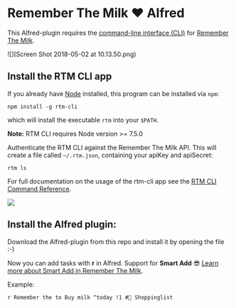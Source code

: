 Remember The Milk ❤️ Alfred
========

This Alfred-plugin requires the [command-line interface (CLI)](https://www.npmjs.com/package/rtm-cli) for [Remember The
Milk](https://www.rememberthemilk.com/). 

![](Screen Shot 2018-05-02 at 10.13.50.png)


## Install the RTM CLI app

If you already have [Node](https://nodejs.org) installed, this program can be
installed via `npm`:

```shell
npm install -g rtm-cli
```
which will install the executable `rtm` into your `$PATH`.

**Note:** RTM CLI requires Node version >= 7.5.0

Authenticate the RTM CLI against the Remember The Milk API. This will create a file called  `~/.rtm.json`, containing your apiKey and apiSecret:

    rtm ls
    
For full documentation on the usage of the rtm-cli app see the [RTM CLI Command Reference](https://github.com/dwaring87/rtm-cli/wiki/Command-Reference).

![](https://raw.githubusercontent.com/dwaring87/rtm-cli/master/screens/ls.png)

## Install the Alfred plugin:

Download the Alfred-plugin from this repo and install it by opening the file :-) 

Now you can add tasks with **r** in Alfred. Support for **Smart Add**  😎
[Learn more about Smart Add in Remember The Milk](https://www.rememberthemilk.com/help/answer/basics-smartadd-howdoiuse).

Example:

    r Remember the to Buy milk ^today !1 #🍌 Shoppinglist

